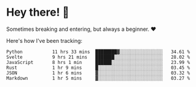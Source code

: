 # Hey there! 👋
Sometimes breaking and entering, but always a beginner. ❤️

Here's how I've been tracking:
<!--START_SECTION:waka-->

```text
Python           11 hrs 33 mins  ████████▓░░░░░░░░░░░░░░░░   34.61 %
Svelte           9 hrs 21 mins   ███████░░░░░░░░░░░░░░░░░░   28.02 %
JavaScript       8 hrs 1 min     ██████░░░░░░░░░░░░░░░░░░░   23.99 %
Rust             1 hr 9 mins     █░░░░░░░░░░░░░░░░░░░░░░░░   03.45 %
JSON             1 hr 6 mins     ▓░░░░░░░░░░░░░░░░░░░░░░░░   03.32 %
Markdown         1 hr 5 mins     ▓░░░░░░░░░░░░░░░░░░░░░░░░   03.27 %
```

<!--END_SECTION:waka-->
